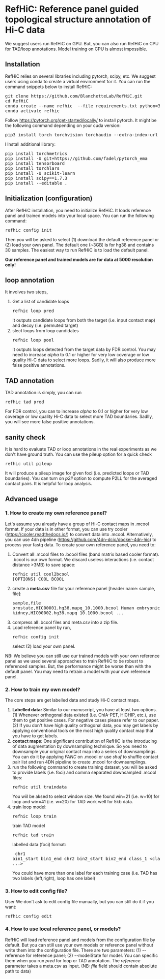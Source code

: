 # RefHiC: Reference panel guided topological structure annotation of Hi-C data

We suggest users run RefHiC on GPU. But, you can also run RefHiC on CPU for TAD/loop annotations. Model training on CPU is almost impossible. 
## Installation
RefHiC relies on several libraries including pytorch, scipy, etc. We suggest users using conda to create a virtual environment for it. You can run the command snippets below to install RefHiC:
<pre>
git clone https://github.com/BlanchetteLab/RefHiC.git
cd RefHiC
conda create --name refhic  --file requirements.txt python=3.9
conda activate refhic
</pre>
Follow https://pytorch.org/get-started/locally/ to install pytorch. It might be the following command depending on your cuda version:
<pre>
pip3 install torch torchvision torchaudio --extra-index-url https://download.pytorch.org/whl/cu113
</pre>
l
Install additional library:
<pre>
pip install torchmetrics
pip install -U git+https://github.com/fadel/pytorch_ema
pip install tensorboard
pip install torchlars
pip install -U scikit-learn
pip install scipy==1.7.3
pip install --editable .
</pre>
 
## Initialization (configuration)
After RefHiC installation, you need to initialize RefHiC. It loads reference panel and trained models into your local space. You can run the following command:
<pre>
refhic config init</pre>
Then you will be asked to select (1) download the default reference panel or (2) load your own panel. The default one (~3GB) is for hg38 and contains 30 samples. The easiest way to run RefHiC is to load the default panel.

<b>Our reference panel and trained models are for data at 5000 resolution only!</b>
## loop annotation
It involves two steps,
1. Get a list of candidate loops <pre>refhic loop pred</pre> It outputs candidate loops from both the target (i.e. input contact map) and decoy (i.e. permuted target)
2. slect loops from loop candidates<pre>refhic loop pool</pre> It outputs loops detected from the target data by FDR control. You may need to increase <i>alpha</i> to 0.1 or higher for very low coverage or low quality Hi-C data to select more loops. Sadlly, it will also produce more false positive annotations.  
## TAD annotation
TAD annotation is simply, you can run <pre>refhic tad pred</pre>
For FDR control, you can to increase <i>alpha</i> to 0.1 or higher for very low coverage or low quality Hi-C data to select more TAD boundaries. Sadlly, you will see more false positive annotations.
## sanity check
It is hard to evaluate TAD or loop annotations in the real experiments as we don't have ground truth. You can use the pileup option for a quick check
<pre>refhic util pileup</pre> 
It will produce a pileup image for given foci (i.e. predicted loops or TAD boundaries). You can turn on <i>p2ll</i> option to compute P2LL for the averaged contact pairs. It is helpful for loop analysis.
## Advanced usage
### 1. How to create my own reference panel?
Let's assume you already have a group of Hi-C contact maps in .mcool format. If your data is in other format, you can use try cooler (https://cooler.readthedocs.io/) to convert data into .mcool. Alternatively, you can use 4dn pipeline (https://github.com/4dn-dcic/docker-4dn-hic) to process your fastq data.
To create your own reference panel, you need to:
1. Convert all .mcool files to .bcool files (band matrix based cooler format). .bcool is our own format. We discard useless interactions (i.e. contact distance >3MB) to save space:<pre>refhic util cool2bcool [OPTIONS] COOL BCOOL</pre>
2. create a <b>meta.csv</b> file for your reference panel [header name: sample, file]: <pre>sample,file
prostate,HIC00001.hg38.mapq_10.1000.bcool
Human embryonic kidney,HIC00002.hg38.mapq_10.1000.bcool
... </pre>
3. compress all .bcool files and meta.csv into a zip file.
4. Load reference panel by run, <pre>refhic config init</pre>
select (2) load your own panel.

NB: We believe you can still use our trained models with your own reference panel as we used several approaches to train RefHiC to be robust to referenced samples. But, the performance might be worse than with the default panel. You may need to retrain a model with your own reference panel.

### 2. How to train my own model?
The core steps are get labelled data and study Hi-C contact maps.
1. <b> Labelled data:</b> Similar to our manuscript, you have at least two options. (1) Whenever orthogonal data existed (i.e. ChIA-PET, HiCHIP, etc.), use them to get positive cases. For negative cases please refer to our paper. (2) If you don't have high quality orthogonal data, you may get labels by applying conventional tools on the most high quality contact map that you have to get labels. 
2. <b> contact maps: </b> One significant contribution of RefHiC is the introducing of data augmentation by downsampling technique. So you need to downsample your original contact map into a series of downsamplings. You can do it by applying <i>FANC</i> on .mcool or use <i>shuf</i> to shuffle contact pair list and run 4DN pipeline to create .mcool for downsamplings.  
3. run the following command to create training dataset, you will be asked to provide labels (i.e. foci) and comma separated downsampled .mcool files: <pre>refhic util traindata</pre>  You wiil be aksed to select window size. We found win=21 (i.e. w=10) for loop and win=41 (i.e. w=20) for TAD work well for 5kb data.
4. train loop model: <pre>refhic loop train</pre> train TAD model <pre>refhic tad train</pre> labelled data (foci) format:<pre>
      chr1 bin1_start bin1_end chr2 bin2_start bin2_end class_1 <class_2 ...></pre> You could have more than one label for each training case (i.e. TAD has two labels (left,right), loop has one label)
      
### 3. How to edit config file?
User We don't ask to edit config file manually, but you can still do it if you want: <pre>refhic config edit</pre>

### 4. How to use local reference panel, or models?
RefHiC will load reference panel and models from the configuration file by default. But you can still use your own models or reference panel without write them into the configuration file.
There are two parameters: (1) --reference for reference panel; (2) --modelState for model. You can specific them when you run <i>pred</i> for loop or TAD annotation. The <i>reference</i> parameter takes a meta.csv as input. (NB: <i>file</i> field should contain absolute path to data)